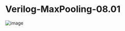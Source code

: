 # Verilog-MaxPooling-08.01

![image](https://github.com/YunJoongChul/Verilog-MaxPooling-08.01/assets/86291432/53e88260-dd77-4da3-b577-06b8282e295c)
